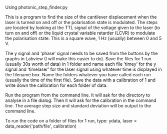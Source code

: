Using photonic_step_finder.py

This is a program to find the size of the cantilever displacement when the laser is turned on
and off or the polarisation state is modulated. The steps are located by looking at the TTL signal
of the voltage given to the laser (to turn on and off) or the liquid crystal variable retarder (LCVR) to 
modulate the polarisation state. This is a square wave, 1 Hz (usually) between 0 and 5 V.

The y signal and 'phase' signal needs to be saved from the buttons by the graphs in Labview (I will
make this easier to do). Save the files for 1 run (usually 30s worth of data) in 1 folder and name each
file 'timey' for the y signal and 'timelaser' for the laser signal using whatever time is displayed
in the filename box. Name the folders whatever you have called each run (usually the time of the first
file). Save the data with a calibration of 1 and write down the calibration for each folder of data.

Run the program from the command line. It will ask for the directory to analyse in a file dialog. Then it will ask for the calibration in the command line. The average step size and standard deviation will be output to the command line.

To run the code on a folder of files for 1 run, type:
ydata, laser = data_reader('path/file', calibration)
